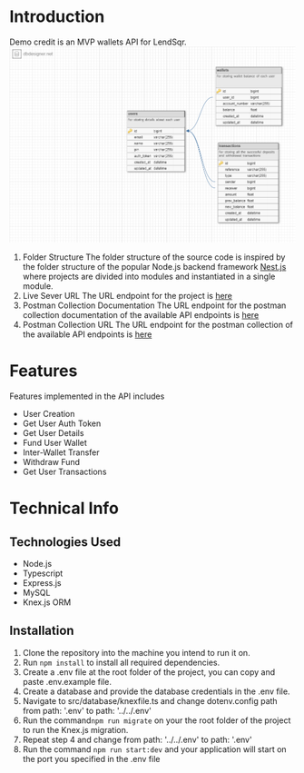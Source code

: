# Introduction

Demo credit is an MVP wallets API for LendSqr.![ER Diagram for the Database](https://raw.githubusercontent.com/Horlerdipo/demo-credit/main/public/demo-credit.png)

1. Folder Structure
   The folder structure of the source code is inspired by the folder structure of the popular Node.js backend framework [Nest.js](https://nestjs.com/) where projects are divided into modules and instantiated in a single module.
2. Live Sever URL
   The URL endpoint for the project is [here](https://umar-lendsqr-be-test.up.railway.app/)
3. Postman Collection Documentation
   The URL endpoint for the postman collection documentation of the available API endpoints  is [here](https://documenter.getpostman.com/view/23247129/2s83ziN46q#auth-info-33ed4da3-5ad7-4d16-892f-a9740424a3a8)
4. Postman Collection URL
   The URL endpoint for the postman collection of the available API endpoints  is [here]( https://www.getpostman.com/collections/4e79d90d60c4d5b4f188)

# Features

Features implemented in the API includes

- User Creation
- Get User Auth Token
- Get User Details
- Fund User Wallet
- Inter-Wallet Transfer
- Withdraw Fund
- Get User Transactions

# Technical Info
## Technologies Used

- Node.js
- Typescript
- Express.js
- MySQL
- Knex.js ORM


## Installation

1. Clone the repository into the machine you intend to run it on.
2. Run `npm install` to install all required dependencies.
3. Create a .env file at the root folder of the project, you can copy and paste .env.example file.
4. Create a database and provide the database credentials in the .env file.
5. Navigate to src/database/knexfile.ts and change dotenv.config path from path: '.env' to path: '../../.env'
6. Run the command`npm run migrate` on your the root folder of the project to run the Knex.js migration.
7. Repeat step 4 and change from path: '../../.env' to  path: '.env'
8. Run the command `npm run start:dev` and your application will start on the port you specified in the .env file
